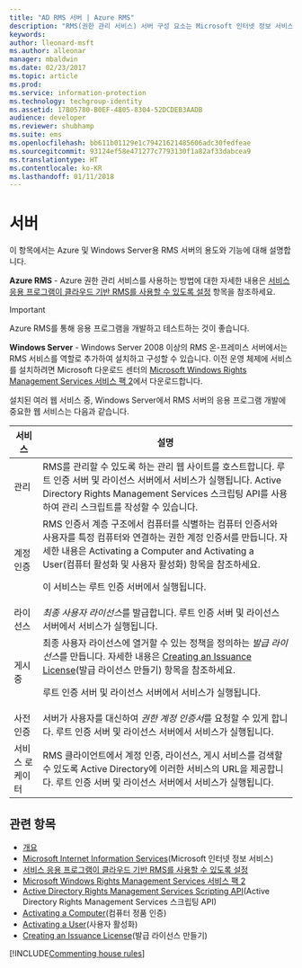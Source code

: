 ```yaml
---
title: "AD RMS 서버 | Azure RMS"
description: "RMS(권한 관리 서비스) 서버 구성 요소는 Microsoft 인터넷 정보 서비스에서 실행되는 웹 서비스 집합에 의해 구현됩니다."
keywords: 
author: lleonard-msft
ms.author: alleonar
manager: mbaldwin
ms.date: 02/23/2017
ms.topic: article
ms.prod: 
ms.service: information-protection
ms.technology: techgroup-identity
ms.assetid: 17B05780-B0EF-4805-8304-52DCDEB3AADB
audience: developer
ms.reviewer: shubhamp
ms.suite: ems
ms.openlocfilehash: bb611b01129e1c79421621485606adc30fedfeae
ms.sourcegitcommit: 93124ef58e471277c7793130f1a82af33dabcea9
ms.translationtype: HT
ms.contentlocale: ko-KR
ms.lasthandoff: 01/11/2018
---
```

# <a name="server"></a>서버

이 항목에서는 Azure 및 Windows Server용 RMS 서버의 용도와 기능에 대해 설명합니다.

**Azure RMS** - Azure 권한 관리 서비스를 사용하는 방법에 대한 자세한 내용은 [서비스 응용 프로그램이 클라우드 기반 RMS를 사용할 수 있도록 설정](how-to-use-file-api-with-aadrm-cloud.md) 항목을 참조하세요.

> [!IMPORTANT] 
> Azure RMS를 통해 응용 프로그램을 개발하고 테스트하는 것이 좋습니다.

**Windows Server** - Windows Server 2008 이상의 RMS 온-프레미스 서버에서는 RMS 서비스를 역할로 추가하여 설치하고 구성할 수 있습니다. 이전 운영 체제에 서비스를 설치하려면 Microsoft 다운로드 센터의 [Microsoft Windows Rights Management Services 서비스 팩 2](http://www.microsoft.com/download/en/details.aspx?id=4909)에서 다운로드합니다.

설치된 여러 웹 서비스 중, Windows Server에서 RMS 서버의 응용 프로그램 개발에 중요한 웹 서비스는 다음과 같습니다.

| 서비스 | 설명 |
|---------|-------------|
| 관리 | RMS를 관리할 수 있도록 하는 관리 웹 사이트를 호스트합니다. 루트 인증 서버 및 라이선스 서버에서 서비스가 실행됩니다. Active Directory Rights Management Services 스크립팅 API를 사용하여 관리 스크립트를 작성할 수 있습니다.|
| 계정 인증 |RMS 인증서 계층 구조에서 컴퓨터를 식별하는 컴퓨터 인증서와 사용자를 특정 컴퓨터와 연결하는 권한 계정 인증서를 만듭니다. 자세한 내용은 Activating a Computer and Activating a User(컴퓨터 활성화 및 사용자 활성화) 항목을 참조하세요.<p><p>이 서비스는 루트 인증 서버에서 실행됩니다. |
|라이선스 | *최종 사용자 라이선스*를 발급합니다. 루트 인증 서버 및 라이선스 서버에서 서비스가 실행됩니다.|
|게시 중 | 최종 사용자 라이선스에 열거할 수 있는 정책을 정의하는 *발급 라이선스*를 만듭니다. 자세한 내용은 [Creating an Issuance License](https://msdn.microsoft.com/library/Aa362355)(발급 라이선스 만들기) 항목을 참조하세요.<p><p>루트 인증 서버 및 라이선스 서버에서 서비스가 실행됩니다.|
|사전 인증 | 서버가 사용자를 대신하여 *권한 계정 인증서*를 요청할 수 있게 합니다. 루트 인증 서버 및 라이선스 서버에서 서비스가 실행됩니다.|
|서비스 로케이터 | RMS 클라이언트에서 계정 인증, 라이선스, 게시 서비스를 검색할 수 있도록 Active Directory에 이러한 서비스의 URL을 제공합니다. 루트 인증 서버 및 라이선스 서버에서 서비스가 실행됩니다.|

## <a name="related-topics"></a>관련 항목 ##
* [개요](ad-rms-overview.md)
* [Microsoft Internet Information Services](http://www.iis.net/overview)(Microsoft 인터넷 정보 서비스)
* [서비스 응용 프로그램이 클라우드 기반 RMS를 사용할 수 있도록 설정](how-to-use-file-api-with-aadrm-cloud.md)
* [Microsoft Windows Rights Management Services 서비스 팩 2](http://www.microsoft.com/download/en/details.aspx?id=4909)
* [Active Directory Rights Management Services Scripting API](https://msdn.microsoft.com/library/Bb968797)(Active Directory Rights Management Services 스크립팅 API)
* [Activating a Computer](https://msdn.microsoft.com/library/Cc530377)(컴퓨터 정품 인증)
* [Activating a User](https://msdn.microsoft.com/library/Cc530378)(사용자 활성화)
* [Creating an Issuance License](https://msdn.microsoft.com/library/Aa362355)(발급 라이선스 만들기)

[!INCLUDE[Commenting house rules](../includes/houserules.md)]